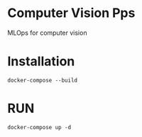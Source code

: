 # Computer Vision Pps
MLOps for computer vision


# Installation

```
docker-compose --build
```

# RUN

```
docker-compose up -d
```
